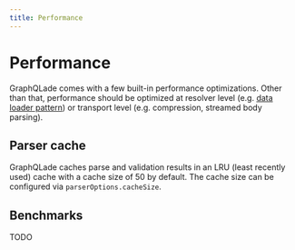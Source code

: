 ```yaml
---
title: Performance
---
```


# Performance

GraphQLade comes with a few built-in performance optimizations.
Other than that, performance should be optimized at
resolver level (e.g. [data loader pattern](https://github.com/graphql/dataloader))
or transport level (e.g. compression, streamed body parsing).

## Parser cache

GraphQLade caches parse and validation results in an LRU (least recently used) cache
with a cache size of 50 by default.
The cache size can be configured via `parserOptions.cacheSize`.

## Benchmarks

TODO
